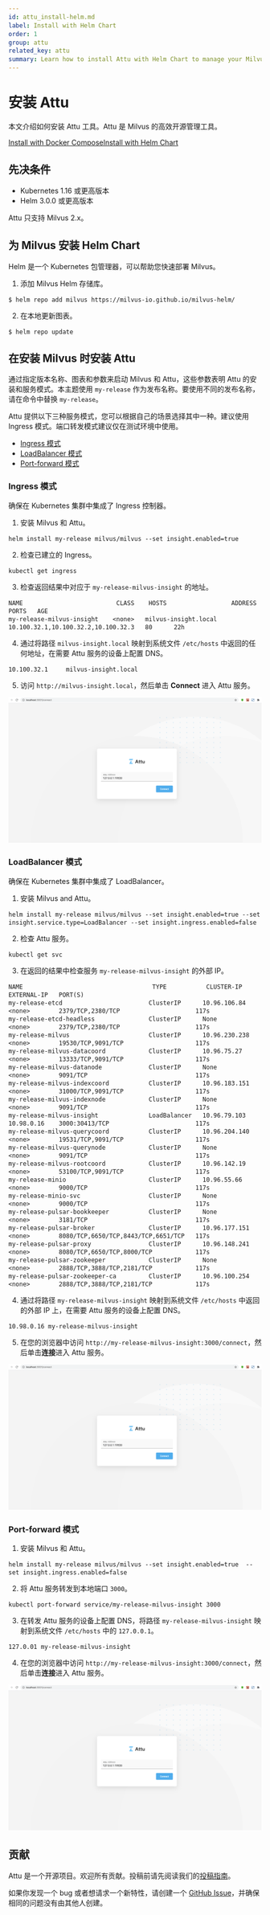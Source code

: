 ```yaml
---
id: attu_install-helm.md
label: Install with Helm Chart
order: 1
group: attu
related_key: attu
summary: Learn how to install Attu with Helm Chart to manage your Milvus service.
---
```


# 安装 Attu

本文介绍如何安装 Attu 工具。Attu 是 Milvus 的高效开源管理工具。

<div class="tab-wrapper"><a href="attu_install-docker.md" class=''>Install with Docker Compose</a><a href="attu_install-helm.md" class='active '>Install with Helm Chart</a></div>

## 先决条件

- Kubernetes 1.16 或更高版本
- Helm 3.0.0 或更高版本

<div class="alert note">
Attu 只支持 Milvus 2.x。
</div>

## 为 Milvus 安装 Helm Chart

Helm 是一个 Kubernetes 包管理器，可以帮助您快速部署 Milvus。

1. 添加 Milvus Helm 存储库。

```
$ helm repo add milvus https://milvus-io.github.io/milvus-helm/
```

2. 在本地更新图表。

```
$ helm repo update
```

## 在安装 Milvus 时安装 Attu

通过指定版本名称、图表和参数来启动 Milvus 和 Attu，这些参数表明 Attu 的安装和服务模式。本主题使用 `my-release` 作为发布名称。要使用不同的发布名称，请在命令中替换 `my-release`。

Attu 提供以下三种服务模式，您可以根据自己的场景选择其中一种。建议使用 Ingress 模式。端口转发模式建议仅在测试环境中使用。

- [Ingress 模式](#Ingress-mode)
- [LoadBalancer 模式](#LoadBalancer-mode)
- [Port-forward 模式](#Port-forward-mode)

### Ingress 模式

确保在 Kubernetes 集群中集成了 Ingress 控制器。

1. 安装 Milvus 和 Attu。

```
helm install my-release milvus/milvus --set insight.enabled=true
```

2. 检查已建立的 Ingress。

```
kubectl get ingress
```

3. 检查返回结果中对应于 `my-release-milvus-insight` 的地址。

```
NAME                          CLASS    HOSTS                  ADDRESS                               PORTS   AGE
my-release-milvus-insight    <none>   milvus-insight.local   10.100.32.1,10.100.32.2,10.100.32.3   80      22h
```

4. 通过将路径 `milvus-insight.local` 映射到系统文件 `/etc/hosts` 中返回的任何地址，在需要 Attu 服务的设备上配置 DNS。

```
10.100.32.1     milvus-insight.local
```

5. 访问 `http://milvus-insight.local`，然后单击 **Connect** 进入 Attu 服务。

![Attu_install](../../../../assets/attu/insight_install.png "使用 Ingress 模式进入 Attu 服务。")

### LoadBalancer 模式

确保在 Kubernetes 集群中集成了 LoadBalancer。

1. 安装 Milvus and Attu。

```
helm install my-release milvus/milvus --set insight.enabled=true --set insight.service.type=LoadBalancer --set insight.ingress.enabled=false
```

2. 检查 Attu 服务。

```
kubectl get svc
```

3. 在返回的结果中检查服务 `my-release-milvus-insight` 的外部 IP。

```
NAME                                    TYPE           CLUSTER-IP      EXTERNAL-IP   PORT(S)
my-release-etcd                        ClusterIP      10.96.106.84    <none>        2379/TCP,2380/TCP                     117s
my-release-etcd-headless               ClusterIP      None            <none>        2379/TCP,2380/TCP                     117s
my-release-milvus                      ClusterIP      10.96.230.238   <none>        19530/TCP,9091/TCP                    117s
my-release-milvus-datacoord            ClusterIP      10.96.75.27     <none>        13333/TCP,9091/TCP                    117s
my-release-milvus-datanode             ClusterIP      None            <none>        9091/TCP                              117s
my-release-milvus-indexcoord           ClusterIP      10.96.183.151   <none>        31000/TCP,9091/TCP                    117s
my-release-milvus-indexnode            ClusterIP      None            <none>        9091/TCP                              117s
my-release-milvus-insight              LoadBalancer   10.96.79.103    10.98.0.16    3000:30413/TCP                        117s
my-release-milvus-querycoord           ClusterIP      10.96.204.140   <none>        19531/TCP,9091/TCP                    117s
my-release-milvus-querynode            ClusterIP      None            <none>        9091/TCP                              117s
my-release-milvus-rootcoord            ClusterIP      10.96.142.19    <none>        53100/TCP,9091/TCP                    117s
my-release-minio                       ClusterIP      10.96.55.66     <none>        9000/TCP                              117s
my-release-minio-svc                   ClusterIP      None            <none>        9000/TCP                              117s
my-release-pulsar-bookkeeper           ClusterIP      None            <none>        3181/TCP                              117s
my-release-pulsar-broker               ClusterIP      10.96.177.151   <none>        8080/TCP,6650/TCP,8443/TCP,6651/TCP   117s
my-release-pulsar-proxy                ClusterIP      10.96.148.241   <none>        8080/TCP,6650/TCP,8000/TCP            117s
my-release-pulsar-zookeeper            ClusterIP      None            <none>        2888/TCP,3888/TCP,2181/TCP            117s
my-release-pulsar-zookeeper-ca         ClusterIP      10.96.100.254   <none>        2888/TCP,3888/TCP,2181/TCP            117s
```

4. 通过将路径 `my-release-milvus-insight` 映射到系统文件 `/etc/hosts` 中返回的外部 IP 上，在需要 Attu 服务的设备上配置 DNS。

```
10.98.0.16 my-release-milvus-insight
```

5. 在您的浏览器中访问 `http://my-release-milvus-insight:3000/connect`，然后单击**连接**进入 Attu 服务。

![Attu_install](../../../../assets/attu/insight_install.png "使用 LoadBalancer 模式进入 Attu 服务。")

### Port-forward 模式

1. 安装 Milvus 和 Attu。

```
helm install my-release milvus/milvus --set insight.enabled=true  --set insight.ingress.enabled=false
```

2. 将 Attu 服务转发到本地端口 `3000`。

```
kubectl port-forward service/my-release-milvus-insight 3000
```

3. 在转发 Attu 服务的设备上配置 DNS，将路径 `my-release-milvus-insight` 映射到系统文件 `/etc/hosts` 中的 `127.0.0.1`。

```
127.0.01 my-release-milvus-insight
```

4. 在您的浏览器中访问 `http://my-release-milvus-insight:3000/connect`，然后单击**连接**进入 Attu 服务。

![Attu_install](../../../../assets/attu/insight_install.png "使用 port-forwards 模式进入 Attu 服务。")

## 贡献

Attu 是一个开源项目。欢迎所有贡献。投稿前请先阅读我们的[投稿指南](https://github.com/zilliztech/attu)。

如果你发现一个 bug 或者想请求一个新特性，请创建一个 [GitHub Issue](https://github.com/zilliztech/attu)，并确保相同的问题没有由其他人创建。
